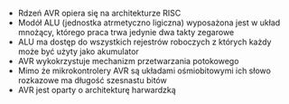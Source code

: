 - Rdzeń AVR opiera się na architekturze RISC
- Modół ALU (jednostka atrmetyczno ligiczna) wyposażona jest w układ mnożący, którego praca trwa jedynie dwa takty zegarowe
- ALU ma dostęp do wszystkich rejestrów roboczych z których każdy może być użyty jako akumulator
- AVR wykokrzystuje mechanizm przetwarzania potokowego
- Mimo że mikrokontrolery AVR są układami ośmiobitowymi ich słowo rozkazowe ma długość szesnastu bitów
- AVR jest oparty o architekturę harwardzką